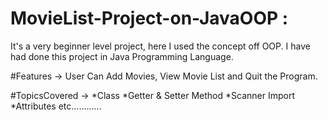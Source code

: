 # MovieList-Project-on-JavaOOP :
It's a very beginner level project, here I used the concept off OOP. I have had done this project in Java Programming Language.

#Features ->
User Can Add Movies, View Movie List and Quit the Program.

#TopicsCovered ->
*Class
*Getter & Setter Method
*Scanner Import
*Attributes etc............

